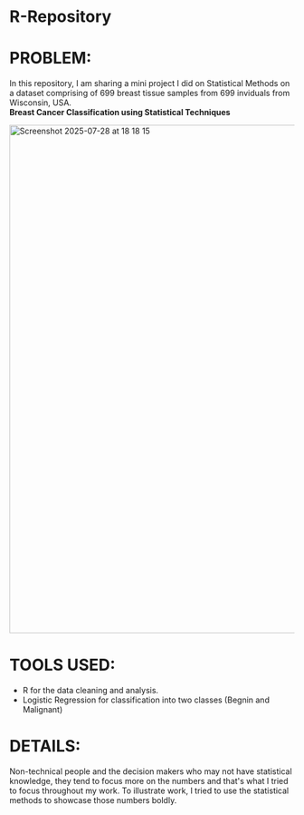 # R-Repository

# PROBLEM: 
In this repository, I am sharing a mini project I did on Statistical Methods on a dataset comprising of 699  breast tissue samples from 699 inviduals from Wisconsin, USA.  
**Breast Cancer Classification using Statistical Techniques**

<img width="1124" height="896" alt="Screenshot 2025-07-28 at 18 18 15" src="https://github.com/user-attachments/assets/19298840-402c-4462-b787-6d9beeada67f" />



# TOOLS USED:

* R for the data cleaning and analysis.
* Logistic Regression for classification into two classes (Begnin and Malignant)

# DETAILS: 
Non-technical people and the decision makers who may not have statistical knowledge, they tend to focus more on the numbers and that's what I tried to focus throughout my work.
To illustrate work, I tried to use the statistical methods to showcase those numbers boldly.
